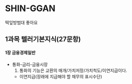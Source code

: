 # SHIN-GGAN
떡잎방범대
좋아요
 
## 1과목 텔러기본지식(27문항)
 #### 1장 금융경제일반
 * 통화-금리-금융시장
   1. 통화의 기능은 교환의 매개/가치저장/가치척도/이연지급이다.  
   - 이연지급(장래에 지급해야 할 채무의 표시수단)
